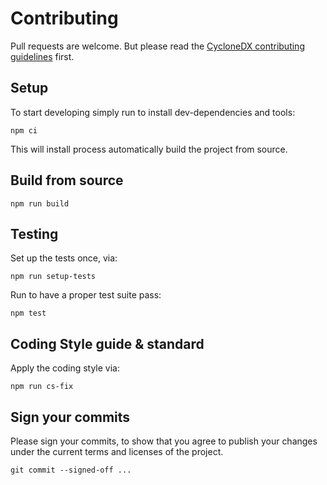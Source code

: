 # Contributing

Pull requests are welcome.
But please read the
[CycloneDX contributing guidelines](https://github.com/CycloneDX/.github/blob/master/CONTRIBUTING.md)
first.

## Setup

To start developing simply run to install dev-dependencies and tools:

```shell
npm ci
```

This will install process automatically build the project from source.

## Build from source

```shell
npm run build
```

## Testing

Set up the tests once, via:

```shell
npm run setup-tests
```

Run to have a proper test suite pass:

```shell
npm test
```

## Coding Style guide & standard

Apply the coding style via:

```shell
npm run cs-fix
```

## Sign your commits

Please sign your commits,
to show that you agree to publish your changes under the current terms and licenses of the project.

```shell
git commit --signed-off ...
```
